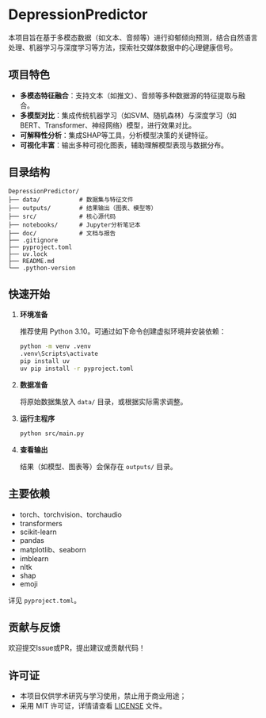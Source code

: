 # DepressionPredictor

本项目旨在基于多模态数据（如文本、音频等）进行抑郁倾向预测，结合自然语言处理、机器学习与深度学习等方法，探索社交媒体数据中的心理健康信号。

## 项目特色

- **多模态特征融合**：支持文本（如推文）、音频等多种数据源的特征提取与融合。
- **多模型对比**：集成传统机器学习（如SVM、随机森林）与深度学习（如BERT、Transformer、神经网络）模型，进行效果对比。
- **可解释性分析**：集成SHAP等工具，分析模型决策的关键特征。
- **可视化丰富**：输出多种可视化图表，辅助理解模型表现与数据分布。

## 目录结构

```
DepressionPredictor/
├── data/           # 数据集与特征文件
├── outputs/        # 结果输出（图表、模型等）
├── src/            # 核心源代码
├── notebooks/      # Jupyter分析笔记本
├── doc/            # 文档与报告
├── .gitignore
├── pyproject.toml
├── uv.lock
├── README.md
└── .python-version
```

## 快速开始

1. **环境准备**

   推荐使用 Python 3.10。可通过如下命令创建虚拟环境并安装依赖：

   ```bash
   python -m venv .venv
   .venv\Scripts\activate
   pip install uv
   uv pip install -r pyproject.toml
   ```

2. **数据准备**

   将原始数据集放入 `data/` 目录，或根据实际需求调整。

3. **运行主程序**

   ```bash
   python src/main.py
   ```

4. **查看输出**

   结果（如模型、图表等）会保存在 `outputs/` 目录。

## 主要依赖

- torch、torchvision、torchaudio
- transformers
- scikit-learn
- pandas
- matplotlib、seaborn
- imblearn
- nltk
- shap
- emoji

详见 `pyproject.toml`。

## 贡献与反馈

欢迎提交Issue或PR，提出建议或贡献代码！

## 许可证

- 本项目仅供学术研究与学习使用，禁止用于商业用途；
- 采用 MIT 许可证，详情请查看 [LICENSE](LICENSE) 文件。
